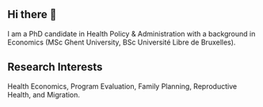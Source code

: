 ## Hi there 👋

I am a PhD candidate in Health Policy & Administration with a background in Economics (MSc Ghent University, BSc Université Libre de Bruxelles). 

## Research Interests

Health Economics, Program Evaluation, Family Planning, Reproductive Health, and Migration. 

<!--
**alinevandenbroeck/alinevandenbroeck** is a ✨ _special_ ✨ repository because its `README.md` (this file) appears on your GitHub profile.

Here are some ideas to get you started:

- 🔭 I’m currently working on ...
- 🌱 I’m currently learning ...
- 👯 I’m looking to collaborate on ...
- 🤔 I’m looking for help with ...
- 💬 Ask me about ...
- 📫 How to reach me: ...
- 😄 Pronouns: ...
- ⚡ Fun fact: ...
-->





